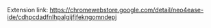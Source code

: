 Extension link: https://chromewebstore.google.com/detail/neo4ease-ide/cdhpcdadfnlhpalgijfjfekngomndepj